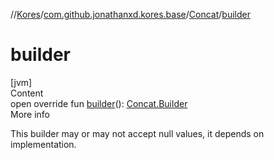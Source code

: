 //[Kores](../../index.md)/[com.github.jonathanxd.kores.base](../index.md)/[Concat](index.md)/[builder](builder.md)



# builder  
[jvm]  
Content  
open override fun [builder](builder.md)(): [Concat.Builder](-builder/index.md)  
More info  


This builder may or may not accept null values, it depends on implementation.

  



